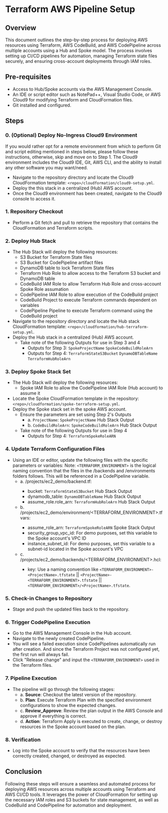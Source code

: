 # Terraform AWS Pipeline Setup

## Overview
This document outlines the step-by-step process for deploying AWS resources using Terraform, AWS CodeBuild, and AWS CodePipeline across multiple accounts using a Hub and Spoke model. The process involves setting up CI/CD pipelines for automation, managing Terraform state files securely, and ensuring cross-account deployments through IAM roles.

## Pre-requisites
- Access to Hub/Spoke accounts via the AWS Management Console.
- An IDE or script editor such as NotePad++, Visual Studio Code, or AWS Cloud9 for modifying Terraform and CloudFormation files.
- Git installed and configured.

## Steps

### 0. (Optional) Deploy No-Ingress Cloud9 Environment
If you would rather opt for a remote environment from which to perform Git and script editing mentioned in steps below, please follow these instructions, otherwise, skip and move on to Step 1. The Cloud9 environment includes the Cloud9 IDE, Git, AWS CLI, and the ability to install any other software you may want/need. 
- Navigate to the repository directory and locate the Cloud9 CloudFormation template: `<repo>/cloudformation/cloud9-setup.yml`.
- Deploy the this stack in a centralized (Hub) AWS account.
- Once the Cloud9 environment has been created, navigate to the Cloud9 console to access it. 

### 1. Repository Checkout
- Perform a Git fetch and pull to retrieve the repository that contains the CloudFormation and Terraform scripts.

### 2. Deploy Hub Stack
- The Hub Stack will deploy the following resources: 
  - S3 Bucket for Terraform State files
  - S3 Bucket for CodePipeline artifact files
  - DynamoDB table to lock Terraform State files
  - Terraform Hub Role to allow access to the Terraform S3 bucket and DynamoDB table
  - CodeBuild IAM Role to allow Terraform Hub Role and cross-account Spoke Role assumation
  - CodePipeline IAM Role to allow execution of the CodeBuild project
  - CodeBuild Project to execute Terraform commands dependent on variables
  - CodePipeline Pipeline to execute Terraform command using the CodeBuild project
- Navigate to the repository directory and locate the Hub stack CloudFormation template: `<repo>/cloudformation/hub-terraform-setup.yml`.
- Deploy the Hub stack in a centralized (Hub) AWS account.
  - Take note of the following Outputs for use in Step 3 and 4 
    - Outputs for Step 3: `SpokeProjectName` `SpokeCodeBuildRoleArn`
    - Outputs for Step 4: `TerraformStateS3Bucket` `DynamoDBTableName` `TerraformHubRoleArn`

### 3. Deploy Spoke Stack Set
- The Hub Stack will deploy the following resources: 
  - Spoke IAM Role to allow the CodePipeline IAM Role (Hub account) to assume it
- Locate the Spoke CloudFormation template in the repository: `<repo>/cloudformation/spoke-terraform-setup.yml`.
- Deploy the Spoke stack set in the spoke AWS account.
  - Ensure the parameters are set using Step 2's Outputs
    - a. `ProjectName`: `SpokeProjectName` Hub Stack Output
    - b. `CodeBuildRoleArn`: `SpokeCodeBuildRoleArn` Hub Stack Output
  - Take note of the following Outputs for use in Step 4 
    - Outputs for Step 4: `TerraformSpokeRoleARN`

### 4. Update Terraform Configuration Files
- Using an IDE or editor, update the following files with the specific parameters or variables: Note: `<TERRAFORM_ENVIRONMENT>` is the logical naming convention that the files in the /backends and /environments folders follows. This will be referenced in a CodePipeline variable.
  - a. <repo>/projects/ec2_demo/backend.tf:
     - bucket: `TerraformStateS3Bucket` Hub Stack Output
     - dynamodb_table: `DynamoDBTableName` Hub Stack Output
     - assume_role.role_arn: `TerraformHubRoleArn` Hub Stack Output
  - b. <repo>/projects/ec2_demo/environment/<TERRAFORM_ENVIRONMENT>.tfvars:
     - assume_role_arn: `TerraformSpokeRoleARN` Spoke Stack Output
     - security_group_vpc_id: For demo purposes, set this variable to the Spoke account's VPC ID
     - instance_subnet_id: For demo purposes, set this variable to a subnet-id located in the Spoke account's VPC
  - c. <repo>/projects/ec2_demo/backends/<TERRAFORM_ENVIRONMENT>.hcl:
     - key: Use a naming convention like `<TERRAFORM_ENVIRONMENT>-<ProjectName>.tfstate` || `<ProjectName>-<TERRAFORM_ENVIRONMENT>.tfstate` || `<TERRAFORM_ENVIRONMENT>/<ProjectName>.tfstate`.

### 5. Check-in Changes to Repository
- Stage and push the updated files back to the repository.

### 6. Trigger CodePipeline Execution
- Go to the AWS Management Console in the Hub account.
- Navigate to the newly created CodePipeline.
- You will see a failed execution since CodePipelines automatically run after creation. And since the Terraform Project was not configured yet, the first run will always fail.
- Click "Release change" and input the `<TERRAFORM_ENVIRONMENT>` used in the Terraform files.

### 7. Pipeline Execution
- The pipeline will go through the following stages:
  - a. **Source**: Checkout the latest version of the repository.
  - b. **Plan**: Execute Terraform Plan with the specified environment configurations to show the expected changes.
  - c. **Review_Approve**: Review the plan output in the AWS Console and approve if everything is correct.
  - d. **Action**: Terraform Apply is executed to create, change, or destroy resources in the Spoke account based on the plan.

### 8. Verification
- Log into the Spoke account to verify that the resources have been correctly created, changed, or destroyed as expected.

## Conclusion
Following these steps will ensure a seamless and automated process for deploying AWS resources across multiple accounts using Terraform and AWS CI/CD tools. It leverages the power of CloudFormation for setting up the necessary IAM roles and S3 buckets for state management, as well as CodeBuild and CodePipeline for automation and deployment.